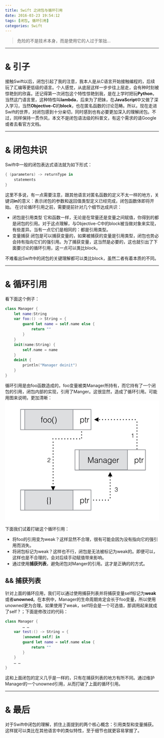 ```yaml
---
title: Swift 之闭包与循环引用
date: 2016-03-23 19:54:12
tags: [闭包, 循环引用]
categories: Swift
---
```

> 危险的不是技术本身，而是使用它的人过于笨拙…

-------

# & 引子
接触Swift以后，闭包引起了我的注意，我本人是从C语言开始接触编程的，后续玩了汇编等更低级的语言。个人感觉，从底层这样一步步往上层走，会有种时刻被惊艳到的欣喜。还记得第一次闭包这个特性惊艳到我，是在上学时把玩**Python**，当然这门语言里，这种特性叫**lambda**，后来为了把妹，在**JavaScript**中又做了深入学习，当然**Objective-C**的**block**，也在匿名函数的讨论范畴。所以，现在走进Swift的世界，对闭包感到十分亲切，同时感到也有必要更加深入的理解闭包。不过，同样保持一贯作风，本文不是闭包语法级的科普文，有这个需求的请Google或者去看官方文档。

-------

# & 闭包共识
Swift中一般的闭包表达式语法就为如下形式：
```swift
{ (parameters) -> returnType in
    statements
}
```
这里不多说，有一点需要注意，跟其他语言对匿名函数的定义不太一样的地方，关键词**in**的意义：表示闭包的参数和返回值类型定义已经完成，闭包函数体即将开始。
在讨论循环引用之前，需要提前针对几个细节达成共识：
* 闭包是引用类型
它和函数一样，无论是在常量还是变量之间赋值，你得到的都是闭包的引用。对于这点理解，与Objective-C中的block被当做对象来实现，有些差异。当有一点它们是相同的：都是引用类型。
* 变量捕获
闭包是可以捕获变量的，如果被捕获的变量是引用类型，闭包也势必会持有指向它们的强引用。为了捕获变量，这当然是必要的，这也就引出了下面要讨论的循环引用，这一点可以类比block。

不难看出Swift中的闭包的关键理解都可以类比block，虽然二者有着本质的不同。<!-- more -->

-------

# & 循环引用
看下面这个例子：

```swift
class Manager {
    let name:String
    var foo:() -> String = {
    	guard let name = self.name else {
    		return ""
    	}
    }
    init(name:String) {
    	self.name = name
    }
    deinit {
    	println("Manager deinit")
    }
}
```
循环引用是由foo函数造成的，foo变量被类Manager所持有，而它持有了一个闭包的引用，闭包内部的实现，引用了Manger。这很显然，造成了循环引用。可能用图来说明，更加清晰：![](/images/14858829211060.jpg)


下面我们试着打破这个循环引用：
* 将foo的引用变为weak？这样显然不合理，很有可能会因为没有指向它的强引用而消失。
* 将闭包标记为weak？这样也不行，闭包是无法被标记为weak的。即便可以，这样也是不合理的，会对后续手动赋值带来影响。
* 通过使用**捕获列表**，避免闭包对Manger的引用。这才是正确的的方式。

## && 捕获列表
针对上面的循环应用，我们可以通过使用捕获列表并将捕获变量self标记为**weak**或者**unowned**。在本例中，Manager的生命周期肯定会长于foo变量，所以使用unowned更为合理。如果使用了weak，self将会是一个可选值，那调用起来就成了self？；下面是修改过的代码：

```swift
class Manager {
        … …
	var test:() -> String = {
		[unowned self] in
		guard let name = self.name else {
			return ""
		}
	}
	… …
}
```
这和上面闭包的定义几乎是一样的，只有在捕获列表的地方有所不同。通过维护Manager的一个unowned引用，从而打破了上面的循环引用。

-------

# &  最后
对于Swift中闭包的理解，抓住上面提到的两个核心概念：引用类型和变量捕获。这样就可以类比在其他语言中的类似特性，至于细节也就更容易掌握了。


